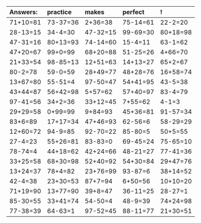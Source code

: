 | Answers: | practice | makes | perfect | ! |
| :--- | :--- | :--- | :--- | :--- |
| 71+10=81 | 73-37=36 | 2+36=38 | 75-14=61 | 22-2=20 | 
| 28-13=15 | 34-4=30 | 47-32=15 | 99-69=30 | 80+18=98 | 
| 47-31=16 | 80+13=93 | 74-14=60 | 15-4=11 | 63-1=62 | 
| 47+20=67 | 99+0=99 | 68+20=88 | 51-25=26 | 4+66=70 | 
| 21+33=54 | 98-85=13 | 12+51=63 | 14+13=27 | 65+2=67 | 
| 80-2=78 | 59-0=59 | 28+49=77 | 48+28=76 | 16+58=74 | 
| 13+67=80 | 55-51=4 | 97-50=47 | 54+41=95 | 43-5=38 | 
| 43+44=87 | 56+42=98 | 5+57=62 | 57+40=97 | 83-4=79 | 
| 97-41=56 | 34+2=36 | 33+12=45 | 7+55=62 | 4-1=3 | 
| 29+29=58 | 0+99=99 | 9+84=93 | 45+36=81 | 91-57=34 | 
| 83+6=89 | 17+17=34 | 47+46=93 | 62-56=6 | 58-29=29 | 
| 12+60=72 | 94-9=85 | 92-70=22 | 85-80=5 | 50+5=55 | 
| 27-4=23 | 55+26=81 | 83-83=0 | 69-45=24 | 75-65=10 | 
| 78-74=4 | 44+18=62 | 42+24=66 | 48-21=27 | 77-41=36 | 
| 33+25=58 | 68+30=98 | 52+40=92 | 54+30=84 | 29+47=76 | 
| 13+24=37 | 78+4=82 | 23+76=99 | 93-87=6 | 38+14=52 | 
| 42-4=38 | 23+30=53 | 87+7=94 | 6+50=56 | 10+10=20 | 
| 71+19=90 | 13+77=90 | 39+8=47 | 36-11=25 | 28-27=1 | 
| 85-30=55 | 33+41=74 | 54-50=4 | 48-9=39 | 74+24=98 | 
| 77-38=39 | 64-63=1 | 97-52=45 | 88-11=77 | 21+30=51 | 
